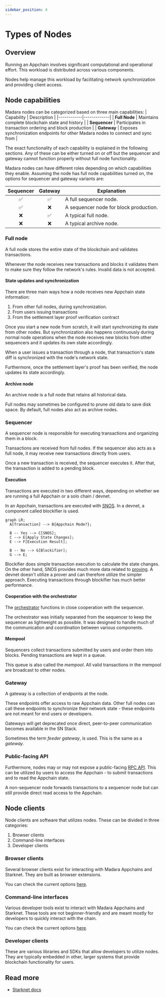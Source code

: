 ```yaml
---
sidebar_position: 4
---
```


# Types of Nodes

## Overview

Running an Appchain involves significant computational and operational effort. This workload is distributed across various components.

Nodes help manage this workload by facilitating network synchronization and providing client access.

## Node capabilities

Madara nodes can be categorized based on three main capabilities:
| Capability | Description |
|------------|-------------|
| **Full Node** | Maintains complete blockchain state and history |
| **Sequencer** | Participates in transaction ordering and block production |
| **Gateway** | Exposes synchronization endpoints for other Madara nodes to connect and sync from |

The exact functionality of each capability is explained in the following sections. Any of these can be either turned on or off but the sequencer and gateway cannot function properly without full node functionality.

Madara nodes can have different roles depending on which capabilities they enable. Assuming the node has full node capabilities turned on, the options for sequencer and gateway variants are:

| Sequencer | Gateway | Explanation |
|:---------:|:-------:|------------------|
| ✅        | ✅      | A full sequencer node. |
| ✅        | ❌      | A sequencer node for block production. |
| ❌        | ✅      | A typical full node. |
| ❌        | ❌      | A typical archive node. |

### Full node

A full node stores the entire state of the blockchain and validates transactions.

Whenever the node receives new transactions and blocks it validates them to make sure they follow the network's rules. Invalid data is not accepted.

#### State updates and synchronization

There are three main ways how a node receives new Appchain state information:
1. From other full nodes, during synchronization.
1. From users issuing transactions
1. From the settlement layer proof verification contract

Once you start a new node from scratch, it will start synchronizing its state from other nodes. But synchronization also happens continuously during normal node operations when the node receives new blocks from other sequencers and it updates its own state accordingly.

When a user issues a transaction through a node, that transaction's state diff is synchronized with the node's network state.

Furthermore, once the settlement layer's proof has been verified, the node updates its state accordingly.

#### Archive node

An archive node is a full node that retains all historical data. 

Full nodes may sometimes be configured to prune old data to save disk space. By default, full nodes also act as archive nodes.

### Sequencer

A sequencer node is responsible for executing transactions and organizing them in a block.

Transactions are received from full nodes. If the sequencer also acts as a full node, it may receive new transactions directly from users.

Once a new transaction is received, the sequencer executes it. After that, the transaction is added to a pending block.

#### Execution

Transactions are executed in two different ways, depending on whether we are running a full Appchain or a solo chain / devnet.

In an Appchain, transactions are executed with [SNOS](/components/starknet_os). In a devnet, a component called blockifier is used.

```mermaid
graph LR;
  A[Transaction] --> B{Appchain Mode?};
  
  B -- Yes --> C[SNOS];
  C --> E[Apply State Changes];
  E --> F[Execution Result];

  B -- No --> G[Blockifier];
  G --> E;
```

Blockifier does simple transaction execution to calculate the state changes. On the other hand, SNOS provides much more data related to [proving](/components/prover). A devnet doesn't utilize a prover and can therefore utilize the simpler approach. Executing transactions through blockifier has much better performance.

#### Cooperation with the orchestrator

The [orchestrator](/components/orchestrator) functions in close cooperation with the sequencer.

The orchestrator was initially separated from the sequencer to keep the sequencer as lightweight as possible. It was designed to handle much of the communication and coordination between various components.

#### Mempool

Sequencers collect transactions submitted by users and order them into blocks. Pending transactions are kept in a queue.

This queue is also called the *mempool*. All valid transactions in the mempool are broadcast to other nodes.

### Gateway

A gateway is a collection of endpoints at the node.

These endpoints offer access to raw Appchain data. Other full nodes can call these endpoints to synchronize their network state - these endpoints are not meant for end users or developers.

Gateways will get deprecated once direct, peer-to-peer communication becomes available in the SN Stack.

Sometimes the term *feeder gateway*, is used. This is the same as a *gateway*.

### Public-facing API

Furthermore, nodes may or may not expose a public-facing [RPC API](https://github.com/starkware-libs/starknet-specs/blob/master/starknet_vs_ethereum_node_apis.md). This can be utilized by users to access the Appchain - to submit transactions and to read the Appchain state.

A non-sequencer node forwards transactions to a sequencer node but can still provide direct read access to the Appchain.

## Node clients

Node clients are software that utilizes nodes. These can be divided in three categories:
1. Browser clients
1. Command-line interfaces
1. Developer clients

### Browser clients

Several browser clients exist for interacting with Madara Appchains and Starknet. They are built as browser extensions.

You can check the current options [here](https://www.starknet.io/wallets/).

### Command-line interfaces

Various developer tools exist to interact with Madara Appchains and Starknet. These tools are not beginner-friendly and are meant mostly for developers to quickly interact with the chain.

You can check the current options [here](https://docs.starknet.io/tools/devtools/interacting-with-starknet/).

### Developer clients

These are various libraries and SDKs that allow developers to utilize nodes. They are typically embedded in other, larger systems that provide blockchain functionality for users.

## Read more

- [Starknet docs](https://docs.starknet.io/architecture-and-concepts/nodes/)